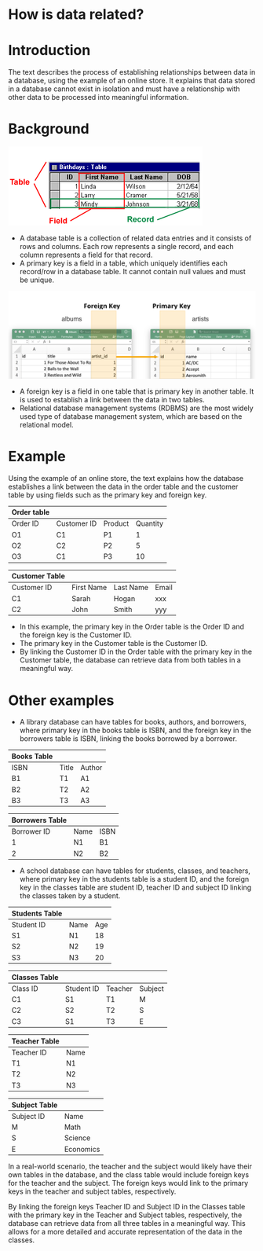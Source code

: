# How is data related?

# Introduction

The text describes the process of establishing relationships between data in a database, using the example of an online store. It explains that data stored in a database cannot exist in isolation and must have a relationship with other data to be processed into meaningful information.

# Background

![Untitled](How%20is%20data%20related%20daa9ee49eaa5471a890571c97c5cb9a3/Untitled.png)

- A database table is a collection of related data entries and it consists of rows and columns. Each row represents a single record, and each column represents a field for that record.
- A primary key is a field in a table, which uniquely identifies each record/row in a database table. It cannot contain null values and must be unique.

![Untitled](How%20is%20data%20related%20daa9ee49eaa5471a890571c97c5cb9a3/Untitled%201.png)

- A foreign key is a field in one table that is primary key in another table. It is used to establish a link between the data in two tables.
- Relational database management systems (RDBMS) are the most widely used type of database management system, which are based on the relational model.

# Example

Using the example of an online store, the text explains how the database establishes a link between the data in the order table and the customer table by using fields such as the primary key and foreign key.

| Order table |  |  |  |
| --- | --- | --- | --- |
| Order ID | Customer ID | Product | Quantity |
| O1 | C1 | P1 | 1 |
| O2 | C2 | P2 | 5 |
| O3 | C1 | P3 | 10 |

| Customer Table |  |  |  |
| --- | --- | --- | --- |
| Customer ID | First Name | Last Name | Email |
| C1 | Sarah | Hogan | xxx |
| C2 | John | Smith | yyy |
- In this example, the primary key in the Order table is the Order ID and the foreign key is the Customer ID.
- The primary key in the Customer table is the Customer ID.
- By linking the Customer ID in the Order table with the primary key in the Customer table, the database can retrieve data from both tables in a meaningful way.

# Other examples

- A library database can have tables for books, authors, and borrowers, where primary key in the books table is ISBN, and the foreign key in the borrowers table is ISBN, linking the books borrowed by a borrower.

| Books Table |  |  |
| --- | --- | --- |
| ISBN | Title | Author |
| B1 | T1 | A1 |
| B2 | T2 | A2 |
| B3 | T3 | A3 |

| Borrowers Table |  |  |
| --- | --- | --- |
| Borrower ID | Name | ISBN |
| 1 | N1 | B1 |
| 2 | N2 | B2 |
- A school database can have tables for students, classes, and teachers, where primary key in the students table is a student ID, and the foreign key in the classes table are student ID, teacher ID and subject ID linking the classes taken by a student.

| Students Table |  |  |
| --- | --- | --- |
| Student ID | Name | Age |
| S1 | N1 | 18 |
| S2 | N2 | 19 |
| S3 | N3 | 20 |

| Classes Table |  |  |  |
| --- | --- | --- | --- |
| Class ID | Student ID | Teacher | Subject |
| C1 | S1 | T1 | M |
| C2 | S2 | T2 | S |
| C3 | S1 | T3 | E |

| Teacher Table |  |
| --- | --- |
| Teacher ID | Name |
| T1 | N1 |
| T2 | N2 |
| T3 | N3 |

| Subject Table |  |
| --- | --- |
| Subject ID | Name |
| M | Math |
| S | Science |
| E | Economics |

In a real-world scenario, the teacher and the subject would likely have their own tables in the database, and the class table would include foreign keys for the teacher and the subject. The foreign keys would link to the primary keys in the teacher and subject tables, respectively.

By linking the foreign keys Teacher ID and Subject ID in the Classes table with the primary key in the Teacher and Subject tables, respectively, the database can retrieve data from all three tables in a meaningful way. This allows for a more detailed and accurate representation of the data in the classes.